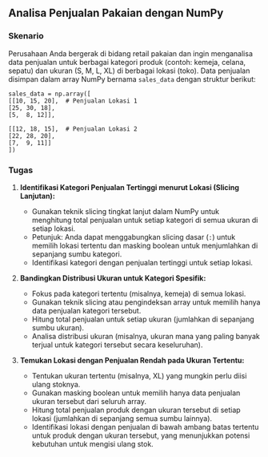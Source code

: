 ## Analisa Penjualan Pakaian dengan NumPy

### Skenario

Perusahaan Anda bergerak di bidang retail pakaian dan ingin menganalisa data penjualan untuk berbagai kategori produk (contoh: kemeja, celana, sepatu) dan ukuran (S, M, L, XL) di berbagai lokasi (toko). Data penjualan disimpan dalam array NumPy bernama ```sales_data``` dengan struktur berikut:

```{python}
sales_data = np.array([
[[10, 15, 20],  # Penjualan Lokasi 1
[25, 30, 18],
[5,  8, 12]],

[[12, 18, 15],  # Penjualan Lokasi 2
[22, 28, 20],
[7,  9, 11]]
])
```

### Tugas

1. **Identifikasi Kategori Penjualan Tertinggi menurut Lokasi (Slicing Lanjutan):**

    * Gunakan teknik slicing tingkat lanjut dalam NumPy untuk menghitung total penjualan untuk setiap kategori di semua ukuran di setiap lokasi.
    * Petunjuk: Anda dapat menggabungkan slicing dasar (`:`) untuk memilih lokasi tertentu dan masking boolean untuk menjumlahkan di sepanjang sumbu kategori.
    * Identifikasi kategori dengan penjualan tertinggi untuk setiap lokasi.

2. **Bandingkan Distribusi Ukuran untuk Kategori Spesifik:**

    * Fokus pada kategori tertentu (misalnya, kemeja) di semua lokasi.
    * Gunakan teknik slicing atau pengindeksan array untuk memilih hanya data penjualan kategori tersebut.
    * Hitung total penjualan untuk setiap ukuran (jumlahkan di sepanjang sumbu ukuran).
    * Analisa distribusi ukuran (misalnya, ukuran mana yang paling banyak terjual untuk kategori tersebut secara keseluruhan).

3. **Temukan Lokasi dengan Penjualan Rendah pada Ukuran Tertentu:**

    * Tentukan ukuran tertentu (misalnya, XL) yang mungkin perlu diisi ulang stoknya.
    * Gunakan masking boolean untuk memilih hanya data penjualan ukuran tersebut dari seluruh array.
    * Hitung total penjualan produk dengan ukuran tersebut di setiap lokasi (jumlahkan di sepanjang semua sumbu lainnya).
    * Identifikasi lokasi dengan penjualan di bawah ambang batas tertentu untuk produk dengan ukuran tersebut, yang menunjukkan potensi kebutuhan untuk mengisi ulang stok.

